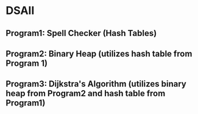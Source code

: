 # DSAII
## Program1: Spell Checker (Hash Tables)
## Program2: Binary Heap (utilizes hash table from Program 1)
## Program3: Dijkstra's Algorithm (utilizes binary heap from Program2 and hash table from Program1)
